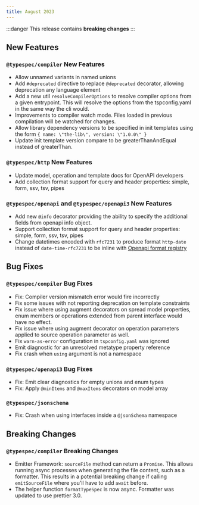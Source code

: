 ```yaml
---
title: August 2023
---
```


:::danger
This release contains **breaking changes**
:::

## New Features

### `@typespec/compiler` New Features

- Allow unnamed variants in named unions
- Add `#deprecated` directive to replace `@deprecated` decorator, allowing deprecation any language element
- Add a new util `resolveCompilerOptions` to resolve compiler options from a given entrypoint. This will resolve the options from the tspconfig.yaml in the same way the cli would.
- Improvements to compiler watch mode. Files loaded in previous compilation will be watched for changes.
- Allow library dependency versions to be specified in init templates using the form `{ name: \"the-lib\", version: \"1.0.0\" }`
- Update init template version compare to be greaterThanAndEqual instead of greaterThan.

### `@typespec/http` New Features

- Update model, operation and template docs for OpenAPI developers
- Add collection format support for query and header properties: simple, form, ssv, tsv, pipes

### `@typespec/openapi` and `@typespec/openapi3` New Features

- Add new `@info` decorator providing the ability to specify the additional fields from openapi info object.
- Support collection format support for query and header properties: simple, form, ssv, tsv, pipes
- Change datetimes encoded with `rfc7231` to produce format `http-date` instead of `date-time-rfc7231` to be inline with [Openapi format registry](https://spec.openapis.org/registry/format/)

## Bug Fixes

### `@typespec/compiler` Bug Fixes

- Fix: Compiler version mismatch error would fire incorrectly
- Fix some issues with not reporting deprecation on template constraints
- Fix issue where using augment decorators on spread model properties, enum members or operations extended from parent interface would have no effect.
- Fix issue where using augment decorator on operation parameters applied to source operation parameter as well.
- Fix `warn-as-error` configuration in `tspconfig.yaml` was ignored
- Emit diagnostic for an unresolved metatype property reference
- Fix crash when `using` argument is not a namespace

### `@typespec/openapi3` Bug Fixes

- Fix: Emit clear diagnostics for empty unions and enum types
- Fix: Apply `@minItems` and `@maxItems` decorators on model array

### `@typespec/jsonschema`

- Fix: Crash when using interfaces inside a `@jsonSchema` namespace

## Breaking Changes

### `@typespec/compiler` Breaking Changes

- Emitter Framework: `sourceFile` method can return a `Promise`. This allows running async processes when generating the file content, such as a formatter. This results in a potential breaking change if calling `emitSourceFile` where you'll have to add `await` before.
- The helper function `formatTypeSpec` is now async. Formatter was updated to use prettier 3.0.
